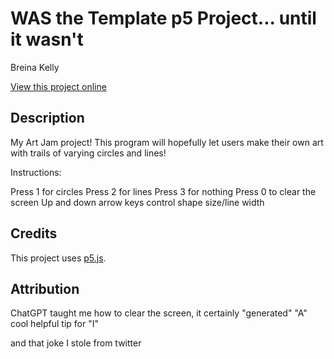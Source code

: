 # WAS the Template p5 Project... until it wasn't

Breina Kelly

[View this project online](URL_FOR_THE_RUNNING_PROJECT)

## Description

My Art Jam project! This program will hopefully let users make their own art with trails of varying circles and lines!

Instructions:

Press 1 for circles
Press 2 for lines
Press 3 for nothing
Press 0 to clear the screen
Up and down arrow keys control shape size/line width

## Credits

This project uses [p5.js](https://p5js.org).

## Attribution

ChatGPT taught me how to clear the screen, it certainly "generated" "A" cool helpful tip for "I"

and that joke I stole from twitter 